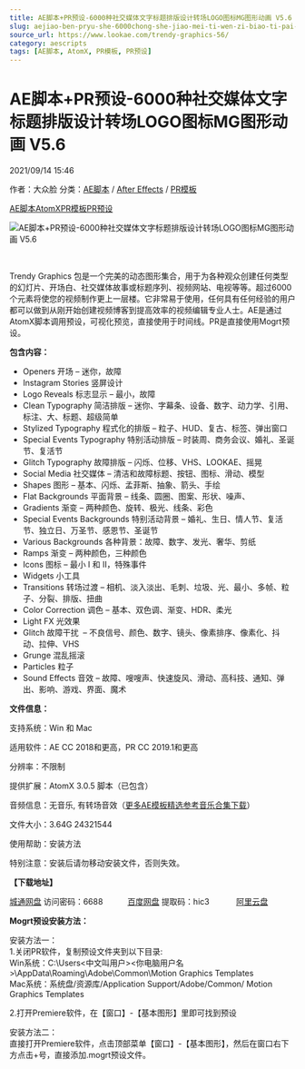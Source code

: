 ```yaml
---
title: AE脚本+PR预设-6000种社交媒体文字标题排版设计转场LOGO图标MG图形动画 V5.6
slug: aejiao-ben-pryu-she-6000chong-she-jiao-mei-ti-wen-zi-biao-ti-pai-ban-she-ji-zhuan-chang-logotu-biao-mgtu-xing-dong-hua-v5-6
source_url: https://www.lookae.com/trendy-graphics-56/
category: aescripts
tags: [AE脚本, AtomX, PR模板, PR预设]
---
```

# AE脚本+PR预设-6000种社交媒体文字标题排版设计转场LOGO图标MG图形动画 V5.6

2021/09/14 15:46

作者：大众脸
分类：[AE脚本](https://www.lookae.com/after-effects/aescripts/) / [After Effects](https://www.lookae.com/after-effects/) / [PR模板](https://www.lookae.com/prmoban/)

[AE脚本](https://www.lookae.com/tag/ae%e8%84%9a%e6%9c%ac/)[AtomX](https://www.lookae.com/tag/atomx/)[PR模板](https://www.lookae.com/tag/pr%e6%a8%a1%e6%9d%bf/)[PR预设](https://www.lookae.com/tag/pr%e9%a2%84%e8%ae%be/)

![AE脚本+PR预设-6000种社交媒体文字标题排版设计转场LOGO图标MG图形动画 V5.6](https://www.lookae.com/wp-content/uploads/2021/09/Graphics-Pack-24321544.jpg "AE脚本+PR预设-6000种社交媒体文字标题排版设计转场LOGO图标MG图形动画 V5.6-LookAE.com")

[﻿﻿﻿](https://cloud.video.taobao.com//play/u/705956171/p/1/e/6/t/1/326591101723.mp4)

Trendy Graphics 包是一个完美的动态图形集合，用于为各种观众创建任何类型的幻灯片、开场白、社交媒体故事或标题序列、视频网站、电视等等。超过6000个元素将使您的视频制作更上一层楼。它非常易于使用，任何具有任何经验的用户都可以做到从刚开始创建视频博客到提高效率的视频编辑专业人士。AE是通过AtomX脚本调用预设，可视化预览，直接使用于时间线。PR是直接使用Mogrt预设。

**包含内容：**

* Openers 开场 – 迷你，故障
* Instagram Stories 竖屏设计
* Logo Reveals 标志显示 – 最小，故障
* Clean Typography 简洁排版 – 迷你、字幕条、设备、数字、动力学、引用、标注、大、标题、超级简单
* Stylized Typography 程式化的排版 – 粒子、HUD、复古、标签、弹出窗口
* Special Events Typography 特别活动排版 – 时装周、商务会议、婚礼、圣诞节、复活节
* Glitch Typography 故障排版 – 闪烁、位移、VHS、LOOKAE、摇晃
* Social Media 社交媒体 – 清洁和故障标题、按钮、图标、滑动、模型
* Shapes 图形 – 基本、闪烁、孟菲斯、抽象、箭头、手绘
* Flat Backgrounds 平面背景 – 线条、圆圈、图案、形状、噪声、
* Gradients 渐变 – 两种颜色、旋转、极光、线条、彩色
* Special Events Backgrounds 特别活动背景 – 婚礼、生日、情人节、复活节、独立日、万圣节、感恩节、圣诞节
* Various Backgrounds 各种背景：故障、数字、发光、奢华、剪纸
* Ramps 渐变 – 两种颜色，三种颜色
* Icons 图标 – 最小 I 和 II，特殊事件
* Widgets 小工具
* Transitions 转场过渡 – 相机、淡入淡出、毛刺、垃圾、光、最小、多帧、粒子、分裂、排版、扭曲
* Color Correction 调色 – 基本、双色调、渐变、HDR、柔光
* Light FX 光效果
* Glitch 故障干扰  – 不良信号、颜色、数字、镜头、像素排序、像素化、抖动、拉伸、VHS
* Grunge 混乱摇滚
* Particles 粒子
* Sound Effects 音效 – 故障、嗖嗖声、快速旋风、滑动、高科技、通知、弹出、影响、游戏、界面、魔术

**文件信息：**

支持系统：Win 和 Mac

适用软件：AE CC 2018和更高，PR CC 2019.1和更高

分辨率：不限制

提供扩展：AtomX 3.0.5 脚本（已包含）

音频信息：无音乐, 有转场音效（[更多AE模板精选参考音乐合集下载](https://item.taobao.com/item.htm?spm=a1z10.1.w4004-2793089344.4.MUvxbV&id=37289930486)）

文件大小：3.64G 24321544

使用帮助：安装方法

特别注意：安装后请勿移动安装文件，否则失效。

**【下载地址】**

[城通网盘](https://url62.ctfile.com/f/680462-513581849-b88df9) 访问密码：6688           [百度网盘](https://pan.baidu.com/s/1IZBZ_W9dPj3m28Eki5yZHA) 提取码：hic3            [阿里云盘](https://www.aliyundrive.com/s/mSgW4bYNcxs)

**Mogrt预设安装方法：**

安装方法一：  
1.关闭PR软件，复制预设文件夹到以下目录:  
Win系统：C:\Users<中文叫用户>\<你电脑用户名>\AppData\Roaming\Adobe\Common\Motion Graphics Templates  
Mac系统：系统盘/资源库/Application Support/Adobe/Common/ Motion Graphics Templates

2.打开Premiere软件，在【窗口】-【基本图形】里即可找到预设

安装方法二：  
直接打开Premiere软件，点击顶部菜单【窗口】-【基本图形】，然后在窗口右下方点击+号，直接添加.mogrt预设文件。
